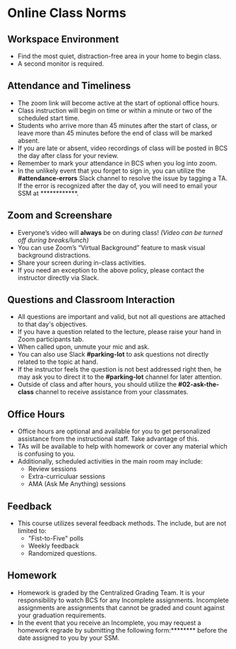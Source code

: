 # Online Class Norms

## Workspace Environment
* Find the most quiet, distraction-free area in your home to begin class.
* A second monitor is required. 

## Attendance and Timeliness
* The zoom link will become active at the start of optional office hours.
* Class instruction will begin on time or within a minute or two of the scheduled start time. 
* Students who arrive more than 45 minutes after the start of class, or leave more than 45 minutes before the end of class will be marked absent. 
* If you are late or absent, video recordings of class will be posted in BCS the day after class for your review.
* Remember to mark your attendance in BCS when you log into zoom.
* In the unlikely event that you forget to sign in, you can utilize the **#attendance-errors** Slack channel to resolve the issue by tagging a TA. If the error is recognized after the day of, you will need to email your SSM at ************. 

## Zoom and Screenshare
* Everyone’s video will **always** be on during class! *(Video can be turned off during breaks/lunch)*
* You can use Zoom’s “Virtual Background” feature to mask visual background distractions.
* Share your screen during in-class activities.
* If you need an exception to the above policy, please contact the instructor directly via Slack.

## Questions and Classroom Interaction
* All questions are important and valid, but not all questions are attached to that day's objectives. 
* If you have a question related to the lecture, please raise your hand in Zoom participants tab. 
* When called upon, unmute your mic and ask. 
* You can also use Slack **#parking-lot** to ask questions not directly related to the topic at hand.
* If the instructor feels the question is not best addressed right then, he may ask you to direct it to the **#parking-lot** channel for later attention. 
* Outside of class and after hours, you should utilize the **#02-ask-the-class** channel to receive assistance from your classmates. 

## Office Hours
* Office hours are optional and available for you to get personalized assistance from the instructional staff. Take advantage of this. 
* TAs will be available to help with homework or cover any material which is confusing to you. 
* Additionally, scheduled activities in the main room may include: 
    * Review sessions
    * Extra-curriculuar sessions
    * AMA (Ask Me Anything) sessions

## Feedback
* This course utilizes several feedback methods. The include, but are not limited to: 
    * "Fist-to-Five" polls
    * Weekly feedback
    * Randomized questions.

## Homework
* Homework is graded by the Centralized Grading Team. It is your responsibility to watch BCS for any Incomplete assignments. Incomplete assignments are assignments that cannot be graded and count against your graduation requirements. 
* In the event that you receive an Incomplete, you may request a homework regrade by submitting the following form:******** before the date assigned to you by your SSM.